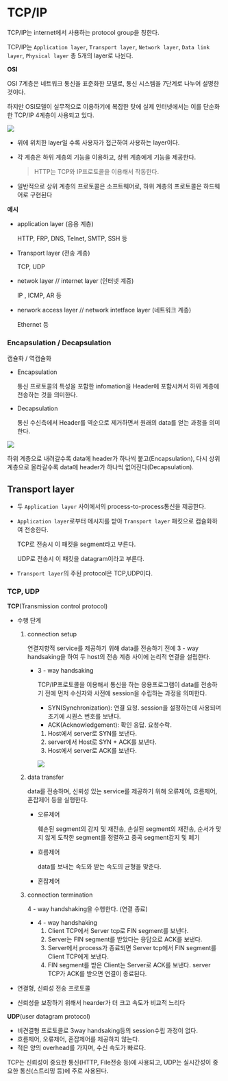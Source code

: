 # TCP/IP

TCP/IP는 internet에서 사용하는 protocol group을 칭한다.

TCP/IP는 `Application layer`, `Transport layer`, `Network layer`, `Data link layer`, `Physical layer` 총 5개의 layer로 나뉜다.



**OSI**

OSI 7계층은 네트워크 통신을 표준화한 모델로, 통신 시스템을 7단계로 나누어 설명한 것이다. 

하지만 OSI모델이 실무적으로 이용하기에 복잡한 탓에 실제 인터넷에서는 이를 단순화한 TCP/IP 4계층이 사용되고 있다.

![](https://media.geeksforgeeks.org/wp-content/uploads/20230417045622/OSI-vs-TCP-vs-Hybrid-2.webp)

- 위에 위치한 layer일 수록 사용자가 접근하여 사용하는 layer이다.

- 각 계층은 하위 계층의 기능을 이용하고, 상위 계층에게 기능을 제공한다.

  > HTTP는 TCP와 IP프로토콜을 이용해서 작동한다.

- 일반적으로 상위 계층의 프로토콜은 소프트웨어로, 하위 계층의 프로토콜은 하드웨어로 구현된다





**예시**

- application layer (응용 계층)

  HTTP, FRP, DNS, Telnet, SMTP, SSH 등

- Transport layer (전송 계층)

  TCP, UDP

- netwok layer // internet layer (인터넷 계증)

  IP , ICMP, AR 등

- nerwork access layer // network intetface layer (네트워크 계층)

  Ethernet 등



### Encapsulation / Decapsulation

캡슐화 / 역캡슐화

- Encapsulation 

  통신 프로토콜의 특성을 포함한 infomation을 Header에 포함시켜서 하위 계층에 전송하는 것을 의미한다.

- Decapsulation

  통신 수신측에서 Header를 역순으로 제거하면서 원래의 data를 얻는 과정을 의미한다.

![](https://i.ytimg.com/vi/oM4jEIGs1BM/maxresdefault.jpg)

하위 계층으로 내려갈수록 data에 header가 하나씩 붙고(Encapsulation), 다시 상위 계층으로 올라갈수록 data에 header가 하나씩 없어진다(Decapsulation).



## Transport layer

- 두 `Application layer` 사이에서의 process-to-process통신을 제공한다.

- `Application layer`로부터 메시지를 받아 `Transport layer` 패킷으로 캡슐화하여 전송한다.

  TCP로 전송시 이 패킷을 segment라고 부른다.

  UDP로 전송시 이 패킷을 datagram이라고 부른다.

- `Transport layer`의 주된 protocol은 TCP,UDP이다.



### TCP, UDP

**TCP**(Transmission control protocol)



- 수행 단계

  1. connection setup

     연결지향적 service를 제공하기 위해 data를 전송하기 전에 3 - way handsaking을 하여 두 host의 전송 계층 사이에 논리적 연결을 설립한다.

     - 3 - way handsaking

       TCP/IP프로토콜을 이용해서 통신을 하는 응용프로그램이 data를 전송하기 전에 먼저 수신자와 사전에 session을 수립하는 과정을 의미한다.

       - SYN(Synchronization): 연결 요청. session을 설정하는데 사용되며 초기에 시퀀스 번호를 보낸다.
       - ACK(Acknowledgement): 확인 응답. 요청수락.

       1. Host에서 server로 SYN를 보낸다.
       2. server에서 Host로 SYN + ACK를 보낸다.
       3. Host에서 server로 ACK를 보낸다.

       ![](https://velog.velcdn.com/images%2Faverycode%2Fpost%2Fcd53e336-a624-4f8a-b7e5-20fe62eb6648%2Fimage.png)

  2. data transfer

     data를 전송하며, 신뢰성 있는 service를 제공하기 위해 오류제어, 흐름제어, 혼잡제어 등을 실행한다.

     - 오류제어

       훼손된 segment의 감지 및 재전송, 손실된 segment의 재전송, 순서가 맞지 않게 도착한 segment를 정렬하고 중곡 segment감지 및 폐기

     - 흐름제어

       data를 보내는 속도와 받는 속도의 균형을 맞춘다.

     - 혼잡제어

  3. connection termination

     4 - way handshaking을 수행한다. (연결 종료)

     - 4 - way handshaking
       1. Client TCP에서 Server tcp로 FIN segment를 보낸다.
       2. Server는 FIN segment를 받았다는 응답으로 ACK를 보낸다.
       3. Server에서 process가 종료되면 Server tcp에서 FIN segment를 Client TCP에게 보낸다.
       4. FIN segment를 받은 Client는 Server로 ACK를 보낸다. server TCP가 ACK를 받으면 연결이 종료된다.

  



- 연결형, 신뢰성 전송 프로토콜
- 신뢰성을 보장하기 위해서 hearder가 더 크고 속도가 비교적 느리다







**UDP**(user datagram protocol)

- 비견결형 프로토콜로 3way handsaking등의 session수립 과정이 없다.
- 흐름제어, 오류제어, 혼잡제어를 제공하지 않는다.
- 적은 양의 overhead를 가지며, 수신 속도가 빠르다.



TCP는 신뢰성이 중요한 통신(HTTP, File전송 등)에 사용되고, UDP는 실시간성이 중요한 통신(스트리밍 등)에 주로 사용된다.



